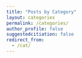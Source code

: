 ```yaml
---
title: "Posts by Category"
layout: categories
permalink: /categories/
author_profile: false
suggestedcitiation: false
redirect_from:
  - /cat/
---
```

